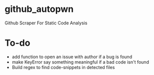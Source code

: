 # github_autopwn
Github Scraper For Static Code Analysis

# To-do
- add function to open an issue with author if a bug is found
- make KeyError say something meaningful if a bad code isn't found
- Build regex to find code-snippets in detected files
